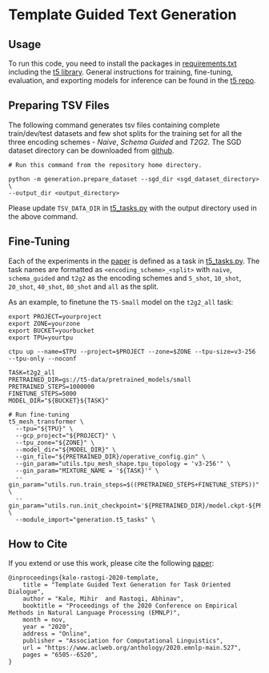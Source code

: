 # Template Guided Text Generation


## Usage

To run this code, you need to install the packages in
[requirements.txt](requirements.txt) including the
[t5 library](https://pypi.org/project/t5/). General instructions for training,
fine-tuning, evaluation, and exporting models for inference can be found in the
[t5 repo](https://github.com/google-research/text-to-text-transfer-transformer).


## Preparing TSV Files

The following command generates tsv files containing complete train/dev/test
datasets and few shot splits for the training set for all the three encoding
schemes - *Naive*, *Schema Guided* and *T2G2*. The SGD dataset directory can be
downloaded from
[github](https://github.com/google-research-datasets/dstc8-schema-guided-dialogue).

```
# Run this command from the repository home directory.

python -m generation.prepare_dataset --sgd_dir <sgd_dataset_directory> \
--output_dir <output_directory>
```

Please update `TSV_DATA_DIR` in [t5\_tasks.py](t5_tasks.py) with the output
directory used in the above command.

## Fine-Tuning

Each of the experiments in the [paper][paper] is defined as a task in
[t5\_tasks.py](t5_tasks.py). The task names are formatted as
`<encoding_scheme>_<split>` with `naive`, `schema_guided` and `t2g2` as the
encoding schemes and `5_shot`, `10_shot`, `20_shot`, `40_shot`, `80_shot` and
`all` as the split.

As an example, to finetune the `T5-Small` model on the `t2g2_all` task:

```
export PROJECT=yourproject
export ZONE=yourzone
export BUCKET=yourbucket
export TPU=yourtpu

ctpu up --name=$TPU --project=$PROJECT --zone=$ZONE --tpu-size=v3-256 --tpu-only --noconf

TASK=t2g2_all
PRETRAINED_DIR=gs://t5-data/pretrained_models/small
PRETRAINED_STEPS=1000000
FINETUNE_STEPS=5000
MODEL_DIR="${BUCKET}${TASK}"

# Run fine-tuning
t5_mesh_transformer \
  --tpu="${TPU}" \
  --gcp_project="${PROJECT}" \
  --tpu_zone="${ZONE}" \
  --model_dir="${MODEL_DIR}" \
  --gin_file="${PRETRAINED_DIR}/operative_config.gin" \
  --gin_param="utils.tpu_mesh_shape.tpu_topology = 'v3-256'" \
  --gin_param="MIXTURE_NAME = '${TASK}'" \
  --gin_param="utils.run.train_steps=$((PRETRAINED_STEPS+FINETUNE_STEPS))" \
  --gin_param="utils.run.init_checkpoint='${PRETRAINED_DIR}/model.ckpt-${PRETRAINED_STEPS}'" \
  --module_import="generation.t5_tasks" \
```


## How to Cite

If you extend or use this work, please cite the following [paper][paper]:

```
@inproceedings{kale-rastogi-2020-template,
    title = "Template Guided Text Generation for Task Oriented Dialogue",
    author = "Kale, Mihir  and Rastogi, Abhinav",
    booktitle = "Proceedings of the 2020 Conference on Empirical Methods in Natural Language Processing (EMNLP)",
    month = nov,
    year = "2020",
    address = "Online",
    publisher = "Association for Computational Linguistics",
    url = "https://www.aclweb.org/anthology/2020.emnlp-main.527",
    pages = "6505--6520",
}
```
[paper]: https://www.aclweb.org/anthology/2020.emnlp-main.527.pdf
